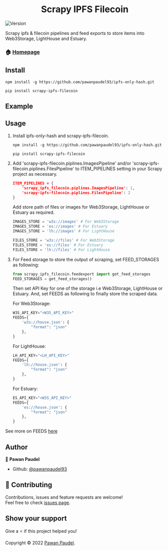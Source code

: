 <h1 align="center">Scrapy IPFS Filecoin</h1>
<p>
  <img alt="Version" src="https://img.shields.io/badge/version-0.0.1-blue.svg?cacheSeconds=2592000" />
</p>

Scrapy ipfs & filecoin pipelines and feed exports to store items into Web3Storage, LightHouse and Estuary.

### 🏠 [Homepage](https://github.com/pawanpaudel93/scrapy-ipfs-filecoin)

## Install
`npm install -g https://github.com/pawanpaudel93/ipfs-only-hash.git`

`pip install scrapy-ipfs-filecoin`

## Example

## Usage
1. Install ipfs-only-hash and scrapy-ipfs-filecoin.

	`npm install -g https://github.com/pawanpaudel93/ipfs-only-hash.git`

	`pip install scrapy-ipfs-filecoin`

2. Add 'scrapy-ipfs-filecoin.piplines.ImagesPipeline' and/or 'scrapy-ipfs-filecoin.piplines.FilesPipeline' to ITEM_PIPELINES setting in your Scrapy project as necessary.

	```json
	ITEM_PIPELINES = {
		'scrapy_ipfs_filecoin.piplines.ImagesPipeline': 1,
		'scrapy-ipfs-filecoin.piplines.FilesPipeline': 2
	}
	```
	Add store path of files or images for Web3Storage, LightHouse or Estuary as required.
	```python
	IMAGES_STORE = 'w3s://images' # For Web3Storage
	IMAGES_STORE = 'es://images' # For Estuary
	IMAGES_STORE = 'lh://images' # For LightHouse

	FILES_STORE = 'w3s://files' # For Web3Storage
	FILES_STORE = 'es://files' # For Estuary
	FILES_STORE = 'lh://files' # For LightHouse
	```

3. For Feed storage to store the output of scraping, set FEED_STORAGES as following:

	```python
	from scrapy_ipfs_filecoin.feedexport import get_feed_storages
	FEED_STORAGES = get_feed_storages()
	```
	Then set API Key for one of the storage i.e Web3Storage, LightHouse or Estuary. And, set FEEDS as following to finally store the scraped data.

	For Web3Storage:
	```python
	W3S_API_KEY="<W3S_API_KEY>"
	FEEDS={
		'w3s://house.json': {
			"format": "json"
		},
	}
	```

	For LightHouse:
	```python
	LH_API_KEY="<LH_API_KEY>"
	FEEDS={
		'lh://house.json': {
			"format": "json"
		},
	}
	```

	For Estuary:
	```python
	ES_API_KEY="<W3S_API_KEY>"
	FEEDS={
		'es://house.json': {
			"format": "json"
		},
	}
	```
See more on FEEDS [here](https://docs.scrapy.org/en/latest/topics/feed-exports.html#feeds)


## Author

👤 **Pawan Paudel**

- Github: [@pawanpaudel93](https://github.com/pawanpaudel93)

## 🤝 Contributing

Contributions, issues and feature requests are welcome!<br />Feel free to check [issues page](https://github.com/pawanpaudel93/scrapy-ipfs-filecoin/issues).

## Show your support

Give a ⭐️ if this project helped you!

Copyright © 2022 [Pawan Paudel](https://github.com/pawanpaudel93).<br />
